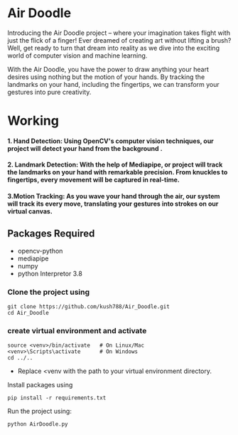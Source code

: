 # Air Doodle

Introducing the Air Doodle project – where your imagination takes flight with just the flick of a finger! Ever dreamed of creating art without lifting a brush? Well, get ready to turn that dream into reality as we dive into the exciting world of computer vision and machine learning.

With the Air Doodle, you have the power to draw anything your heart desires using nothing but the motion of your hands. By tracking the landmarks on your hand, including the fingertips, we can transform your gestures into pure creativity.


# Working


#### 1. Hand Detection: Using OpenCV's computer vision techniques, our project will detect your hand from the background .


#### 2. Landmark Detection: With the help of Mediapipe, or project will track the landmarks on your hand with remarkable precision. From knuckles to fingertips, every movement will be captured in real-time.


#### 3.Motion Tracking: As you wave your hand through the air, our system will track its every move, translating your gestures into strokes on our virtual canvas.

## Packages Required

- opencv-python
- mediapipe
- numpy
- python Interpretor 3.8

### Clone the project using
```
git clone https://github.com/kush788/Air_Doodle.git
cd Air_Doodle
```

### create virtual environment and activate
```
source <venv>/bin/activate   # On Linux/Mac
<venv>\Scripts\activate      # On Windows
cd ../..
```
- Replace <venv with the path to your virtual environment directory.


Install packages using
```
pip install -r requirements.txt
```

Run the project using:
```angular2html
python AirDoodle.py
```

